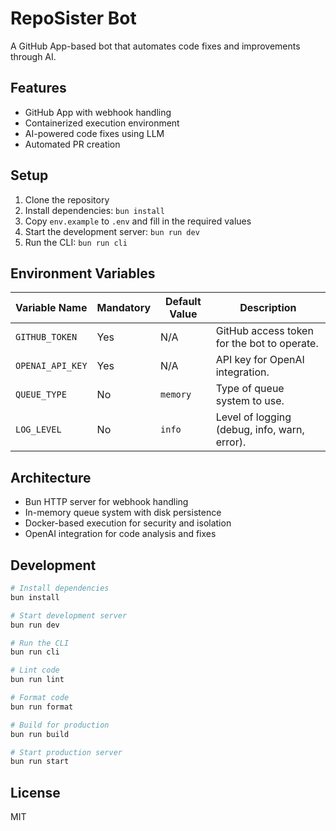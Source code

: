 # RepoSister Bot

A GitHub App-based bot that automates code fixes and improvements through AI.

## Features

- GitHub App with webhook handling
- Containerized execution environment
- AI-powered code fixes using LLM
- Automated PR creation

## Setup

1. Clone the repository
2. Install dependencies: `bun install`
3. Copy `env.example` to `.env` and fill in the required values
4. Start the development server: `bun run dev`
5. Run the CLI: `bun run cli`

## Environment Variables

| Variable Name       | Mandatory | Default Value      | Description                                   |
|---------------------|-----------|--------------------|-----------------------------------------------|
| `GITHUB_TOKEN`      | Yes       | N/A                | GitHub access token for the bot to operate. |
| `OPENAI_API_KEY`    | Yes       | N/A                | API key for OpenAI integration.              |
| `QUEUE_TYPE`        | No        | `memory`           | Type of queue system to use.                 |
| `LOG_LEVEL`         | No        | `info`             | Level of logging (debug, info, warn, error).|

## Architecture

- Bun HTTP server for webhook handling
- In-memory queue system with disk persistence
- Docker-based execution for security and isolation
- OpenAI integration for code analysis and fixes

## Development

```bash
# Install dependencies
bun install

# Start development server
bun run dev

# Run the CLI
bun run cli

# Lint code
bun run lint

# Format code
bun run format

# Build for production
bun run build

# Start production server
bun run start
```

## License

MIT
